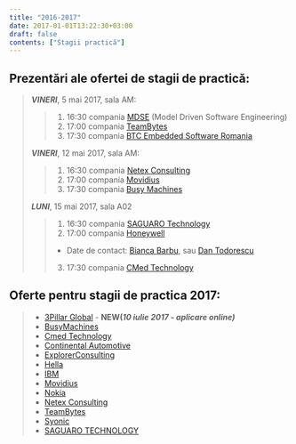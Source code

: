 ```yaml
---
title: "2016-2017"
date: 2017-01-01T13:22:30+03:00
draft: false
contents: ["Stagii practică"]
---
```

## Prezentări ale ofertei de stagii de practică:
>
> ***VINERI***, 5 mai 2017, sala AM:
>>
>> 1. 16:30 compania [MDSE](http://www.mdse.eu) (Model Driven Software Engineering)
>> 2. 17:00 compania [TeamBytes](https://teambytes.com)
>> 3. 17:30 compania [BTC Embedded Software Romania](https://www.btc-es.de/en/)
>>
> ***VINERI***, 12 mai 2017, sala AM:
>>
>> 1. 16:30 compania [Netex Consulting](http://www.netex.ro/)
>> 2. 17:00 compania [Movidius](https://www.movidius.com/)
>> 3. 17:30 compania [Busy Machines](http://www.busymachines.com/)
>>
> ***LUNI***, 15 mai 2017, sala A02
>>
>> 1. 16:30 compania [SAGUARO Technology](http://www.saguarotech.net/)
>> 2. 17:00 compania [Honeywell](https://www.honeywell.com/)
>> - Date de contact: [Bianca Barbu](mmailto:Bianca.Barbu@Honeywell.com), sau [Dan Todorescu](mailto:Dan-Gheorghe.Todorescu@Honeywell.com)
>> 3. 17:30 compania [CMed Technology](http://www.cmedtechnology.com/)

## Oferte pentru stagii de practica 2017:
>
> - [3Pillar Global](https://careers.3pillarglobal.com/3pillar-job-details?jobId=e37f1109-9a46-4549-8b23-7e241c53bd0b) - **NEW(*10 iulie 2017 - aplicare online)***
> - [BusyMachines](https://drive.google.com/file/d/0ByEqJQoEFAH-WWtuRklvaWtqNEU/view?resourcekey=0-4lLKih2DIBVRXMvn2TS0iQ)
> - [Cmed Technology](https://drive.google.com/open?id=0ByEqJQoEFAH-bEpFNWk0LUx3em8)
> - [Continental Automotive](https://drive.google.com/open?id=0ByEqJQoEFAH-VHlOWlRhVVZsY0E)
> - [ExplorerConsulting](https://drive.google.com/open?id=0ByEqJQoEFAH-ekt0MXRyOWRvS0E)
> - [Hella](https://drive.google.com/open?id=0ByEqJQoEFAH-QUlTNlhEMzN0YzA)
> - [IBM](https://drive.google.com/open?id=0ByEqJQoEFAH-bWt1YVB0Q1g2V1E)
> - [Movidius](https://drive.google.com/open?id=0ByEqJQoEFAH-OHZGMnlMU3R4V3M)
> - [Nokia](https://drive.google.com/open?id=0ByEqJQoEFAH-UllHM3JIaW9qVmM)
> - [Netex Consulting](https://drive.google.com/open?id=0ByEqJQoEFAH-ODgyVk9kamVEbEk)
> - [TeamBytes](https://drive.google.com/open?id=0ByEqJQoEFAH-Qk03VUZtMWRLQTg)
> - [Syonic](https://drive.google.com/open?id=0ByEqJQoEFAH-UDRlUDNvQ05fRk0)
> - [SAGUARO TECHNOLOGY](https://drive.google.com/open?id=0ByEqJQoEFAH-UDRlUDNvQ05fRk0)
